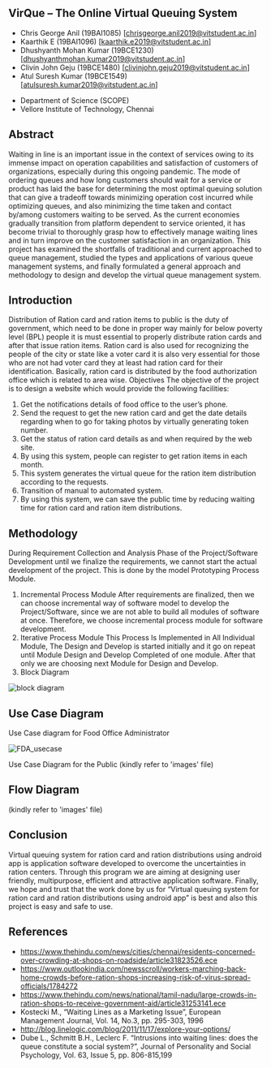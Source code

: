 
## VirQue – The Online Virtual Queuing System ##
* Chris George Anil (19BAI1085) [chrisgeorge.anil2019@vitstudent.ac.in]
* Kaarthik E (19BAI1096) [kaarthik.e2019@vitstudent.ac.in]
* Dhushyanth Mohan Kumar (19BCE1230) [dhushyanthmohan.kumar2019@vitstudent.ac.in]
* Clivin John Geju (19BCE1480) [clivinjohn.geju2019@vitstudent.ac.in]
* Atul Suresh Kumar (19BCE1549) [atulsuresh.kumar2019@vitstudent.ac.in]
- Department of Science (SCOPE)
- Vellore Institute of Technology, Chennai

## Abstract ##
Waiting in line is an important issue in the context of services owing to its immense impact on operation capabilities and satisfaction of customers of organizations, especially during this ongoing pandemic. The mode of ordering queues and how long customers should wait for a service or product has laid the base for determining the most optimal queuing solution that can give a tradeoff towards minimizing operation cost incurred while optimizing queues, and also minimizing the time taken and contact by/among customers waiting to be served. As the current economies gradually transition from platform dependent to service oriented, it has become trivial to thoroughly grasp how to effectively manage waiting lines and in turn improve on the customer satisfaction in an organization. This project has examined the shortfalls of traditional and current approached to queue management, studied the types and applications of various queue management systems, and finally formulated a general approach and methodology to design and develop the virtual queue management system.

## Introduction ##
Distribution of Ration card and ration items to public is the duty of government, which need to be done in proper way mainly for below poverty level (BPL) people it is must essential to properly distribute ration cards and after that issue ration items. Ration card is also used for recognizing the people of the city or state like a voter card it is also very essential for those who are not had voter card they at least had ration card for their identification. Basically, ration card is distributed by the food authorization office which is related to area wise.
Objectives
The objective of the project is to design a website which would provide the following facilities:
1.	Get the notifications details of food office to the user’s phone.
2.	Send the request to get the new ration card and get the date details regarding when to go for taking photos by virtually generating token number.
3.	Get the status of ration card details as and when required by the web site.
4.	By using this system, people can register to get ration items in each month.
5.	This system generates the virtual queue for the ration item distribution according to the requests.
6.	Transition of manual to automated system.
7.	By using this system, we can save the public time by reducing waiting time for ration card and ration item distributions.

## Methodology ##
During Requirement Collection and Analysis Phase of the Project/Software Development until we finalize the requirements, we cannot start the actual development of the project. This is done by the model Prototyping Process Module.
1.	Incremental Process Module
After requirements are finalized, then we can choose incremental way of software model to develop the Project/Software, since we are not able to build all modules of software at once. Therefore, we choose incremental process module for software development.
2.	Iterative Process Module
This Process Is Implemented in All Individual Module, The Design and Develop is started initially and it go on repeat until Module Design and Develop Completed of one module. After that only we are choosing next Module for Design and Develop.
3.	Block Diagram

![block diagram](https://user-images.githubusercontent.com/68503893/97809903-78efa280-1c89-11eb-9d58-ca2be7a9ed0e.png)


## Use Case Diagram ##
Use Case diagram for Food Office Administrator

![FDA_usecase](https://user-images.githubusercontent.com/68503893/97809919-a6d4e700-1c89-11eb-92ec-315fd329268f.png)

Use Case Diagram for the Public
(kindly refer to 'images' file)

## Flow Diagram ##
(kindly refer to 'images' file)

## Conclusion ##
Virtual queuing system for ration card and ration distributions using android app is application software developed to overcome the uncertainties in ration centers. Through this program we are aiming at designing user friendly, multipurpose, efficient and attractive application software. Finally, we hope and trust that the work done by us for “Virtual queuing system for ration card and ration distributions using android app” is best and also this project is easy and safe to use.

## References ##
*	https://www.thehindu.com/news/cities/chennai/residents-concerned-over-crowding-at-shops-on-roadside/article31823526.ece
*	https://www.outlookindia.com/newsscroll/workers-marching-back-home-crowds-before-ration-shops-increasing-risk-of-virus-spread-officials/1784272
*	https://www.thehindu.com/news/national/tamil-nadu/large-crowds-in-ration-shops-to-receive-government-aid/article31253141.ece
*	Kostecki M., “Waiting Lines as a Marketing Issue”, European Management Journal, Vol. 14, No.3, pp. 295-303, 1996
*	http://blog.linelogic.com/blog/2011/11/17/explore-your-options/
*	Dube L., Schmitt B.H., Leclerc F. “Intrusions into waiting lines: does the queue constitute a social system?”, Journal of Personality and Social Psychology, Vol. 63, Issue 5, pp. 806-815,199
